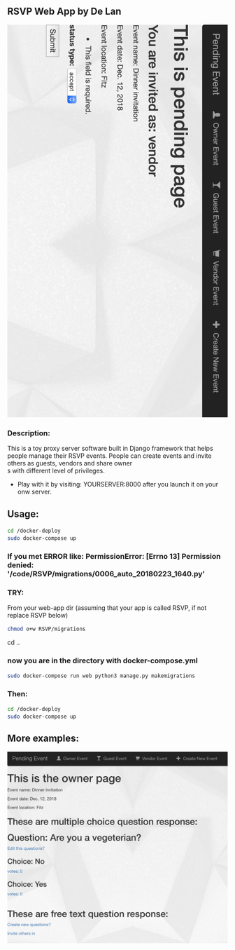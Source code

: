 ## RSVP Web App by De Lan

![alt text](https://github.com/Alanlande/RSVP_WebApp/blob/master/sample2_pending_page.png "The main pending page")


### Description:

This is a toy proxy server software built in Django framework that helps people manage their RSVP events. People can create events and invite others as guests, vendors and share owner\
s with different level of privileges.

- Play with it by visiting: YOURSERVER:8000 after you launch it on your onw server.

## Usage:
```sh
cd /docker-deploy
sudo docker-compose up
```
### If you met ERROR like: PermissionError: [Errno 13] Permission denied: '/code/RSVP/migrations/0006_auto_20180223_1640.py’

### TRY:
From your web-app dir  (assuming that your app is called RSVP, if not replace RSVP below)
```sh
chmod o+w RSVP/migrations
```
cd ..
### now you are in the directory with docker-compose.yml
```sh
sudo docker-compose run web python3 manage.py makemigrations
```

### Then:
```sh
cd /docker-deploy
sudo docker-compose up
```
## More examples:
![alt text](https://github.com/Alanlande/RSVP_WebApp/blob/master/sample1_owner_page.png "The main owner page")

